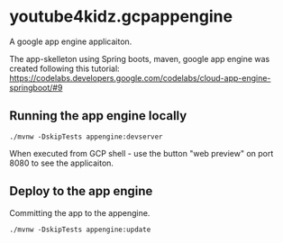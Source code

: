 # youtube4kidz.gcpappengine
A google app engine applicaiton.

The app-skelleton using Spring boots, maven, google app engine was created following this tutorial:
https://codelabs.developers.google.com/codelabs/cloud-app-engine-springboot/#9

## Running the app engine locally
```
./mvnw -DskipTests appengine:devserver
```
When executed from GCP shell - use the button "web preview" on port 8080 to see the applicaiton.

## Deploy to the app engine 
Committing the app to the appengine.

```
./mvnw -DskipTests appengine:update
```
